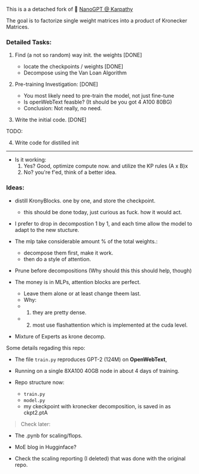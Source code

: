 This is a a detached fork of :goat: [NanoGPT @ Karpathy](https://github.com/karpathy/nanoGPT/)

The goal is to factorize single weight matrices into a product of Kronecker Matrices. 

### Detailed Tasks:

1. Find (a not so random) way init. the weights  [DONE]
	* locate the checkpoints /  weights [DONE]
	* Decompose using the Van Loan Algorithm 

2. Pre-training Investigation: [DONE]
	* You most likely need to pre-train the model, not just fine-tune
	* Is openWebText feasble? (It should be you got 4 A100 80BG)
	* Conclusion: Not really, no need.

3. Write the initial code. [DONE]


TODO:

4. Write code for distilled init
---
* Is it working:
	1. Yes? Good, optimize compute now. and utilize the KP rules (A x B)x
	2. No? you're f'ed, think of a better idea.


### Ideas:	

* distill KronyBlocks. one by one, and store the checkpoint.
	* this should be done today, just curious as fuck. how it would act.

* I prefer to drop in decompostion 1 by 1, and each time allow the model to adapt to the new stucture.

* The mlp take considerable amount % of the total weights.:
	* decompose them first, make it work.
	* then do a style of attention. 

* Prune before decompositions (Why should this this should help, though)

* The money is in MLPs, attention blocks are perfect.
	* Leave them alone or at least change theem last.
	* Why: 
	*  1. they are pretty dense.
	*  2. most use flashattention which is implemented at the cuda level.

* Mixture of Experts as krone decomp.

 
Some details regading this repo:

* The file `train.py` reproduces GPT-2 (124M) on **OpenWebText**, 
* Running on a single 8XA100 40GB node in about 4 days of training. 

* Repo structure now:
	* `train.py`
	* `model.py`
	* my ckeckpoint with kronecker decomposition, is saved in as ckpt2.ptA

> Check later:

* The .pynb for scaling/flops.
* MoE blog in Hugginface?


* Check the scaling reporting (I deleted) that was done with the original repo. 
